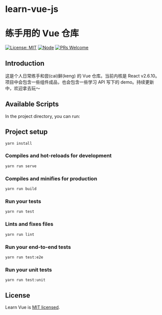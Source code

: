 # learn-vue-js

# 练手用的 Vue 仓库

[![License: MIT](https://img.shields.io/badge/License-MIT-orange.svg)](https://opensource.org/licenses/MIT)
[![Node](https://img.shields.io/badge/node-%3E%3D8.0.0-blue.svg)](https://github.com/YanceyOfficial/learn-vue)
[![PRs Welcome](https://img.shields.io/badge/PRs-welcome-green.svg)](https://github.com/YanceyOfficial/learn-vue/pulls)

## Introduction

这是个人日常练手和尝(cai)鲜(keng) 的 Vue 仓库。当前内核是 React v2.6.10。项目中会包含一些组件成品，也会包含一些学习 API 写下的 demo。持续更新中，欢迎拿去玩～

## Available Scripts

In the project directory, you can run:

## Project setup
```
yarn install
```

### Compiles and hot-reloads for development
```
yarn run serve
```

### Compiles and minifies for production
```
yarn run build
```

### Run your tests
```
yarn run test
```

### Lints and fixes files
```
yarn run lint
```

### Run your end-to-end tests
```
yarn run test:e2e
```

### Run your unit tests
```
yarn run test:unit
```

## License

Learn Vue is [MIT licensed](https://opensource.org/licenses/MIT).
